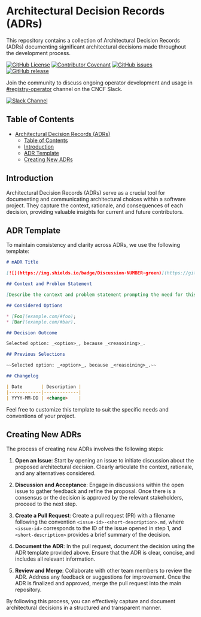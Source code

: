# Architectural Decision Records (ADRs)

This repository contains a collection of Architectural Decision Records (ADRs) documenting significant architectural decisions made throughout the development process.

[![GitHub License](https://img.shields.io/github/license/registry-operator/adr)][license]
[![Contributor Covenant](https://img.shields.io/badge/Contributor%20Covenant-2.1-4baaaa.svg)](code_of_conduct.md)
[![GitHub issues](https://img.shields.io/github/issues/registry-operator/adr)](https://github.com/registry-operator/adr/issues)
[![GitHub release](https://img.shields.io/github/release/registry-operator/adr)](https://GitHub.com/registry-operator/adr/releases/)

Join the community to discuss ongoing operator development and usage in [#registry-operator](https://cloud-native.slack.com/archives/C06P7RC8857) channel on the CNCF Slack.

[![Slack Channel](https://img.shields.io/badge/Slack-CNCF-4A154B?logo=slack)](https://cloud-native.slack.com/archives/C06P7RC8857)

## Table of Contents
- [Architectural Decision Records (ADRs)](#architectural-decision-records-adrs)
  - [Table of Contents](#table-of-contents)
  - [Introduction](#introduction)
  - [ADR Template](#adr-template)
  - [Creating New ADRs](#creating-new-adrs)

## Introduction

Architectural Decision Records (ADRs) serve as a crucial tool for documenting and communicating architectural choices within a software project. They capture the context, rationale, and consequences of each decision, providing valuable insights for current and future contributors.

## ADR Template

To maintain consistency and clarity across ADRs, we use the following template:

```md
# mADR Title

[![](https://img.shields.io/badge/Discussion-NUMBER-green)](https://github.com/registry-operator/adr/issues/NUMBER)

## Context and Problem Statement

[Describe the context and problem statement prompting the need for this mADR.]

## Considered Options

* [Foo](example.com/#foo);
* [Bar](example.com/#bar).

## Decision Outcome

Selected option: _<option>_, because _<reasoining>_.

## Previous Selections

~~Selected option: _<option>_, because _<reasoining>_.~~

## Changelog

| Date       | Description |
|------------|-------------|
| YYYY-MM-DD | <change>    |
```

Feel free to customize this template to suit the specific needs and conventions of your project.

## Creating New ADRs

The process of creating new ADRs involves the following steps:

1. **Open an Issue**: Start by opening an issue to initiate discussion about the proposed architectural decision. Clearly articulate the context, rationale, and any alternatives considered.

2. **Discussion and Acceptance**: Engage in discussions within the open issue to gather feedback and refine the proposal. Once there is a consensus or the decision is approved by the relevant stakeholders, proceed to the next step.

3. **Create a Pull Request**: Create a pull request (PR) with a filename following the convention `<issue-id>-<short-description>.md`, where `<issue-id>` corresponds to the ID of the issue opened in step 1, and `<short-description>` provides a brief summary of the decision.

4. **Document the ADR**: In the pull request, document the decision using the ADR template provided above. Ensure that the ADR is clear, concise, and includes all relevant information.

5. **Review and Merge**: Collaborate with other team members to review the ADR. Address any feedback or suggestions for improvement. Once the ADR is finalized and approved, merge the pull request into the main repository.

By following this process, you can effectively capture and document architectural decisions in a structured and transparent manner.

<!-- Resources -->

[license]: https://github.com/registry-operator/adr/blob/main/LICENSE
